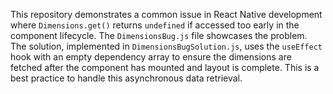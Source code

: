This repository demonstrates a common issue in React Native development where `Dimensions.get()` returns `undefined` if accessed too early in the component lifecycle. The `DimensionsBug.js` file showcases the problem. The solution, implemented in `DimensionsBugSolution.js`, uses the `useEffect` hook with an empty dependency array to ensure the dimensions are fetched after the component has mounted and layout is complete.  This is a best practice to handle this asynchronous data retrieval.